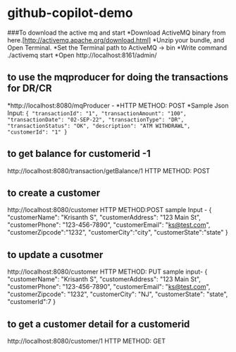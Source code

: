 # github-copilot-demo

###To download the active mq and start
*Download ActiveMQ binary from here.[http://activemq.apache.org/download.html]
*Unzip your bundle, and Open Terminal.
*Set the Terminal path to ActiveMQ -> bin
*Write command ./activemq start
*Open http://localhost:8161/admin/ 

## to use the mqproducer for doing the transactions for DR/CR
*http://localhost:8080/mqProducer - 
*HTTP METHOD: POST
*Sample Json Input:
`{
  "transactionId": "1",
  "transactionAmount": "100",
  "transactionDate": "02-SEP-22",
  "transactionType": "DR",
  "transactionStatus": "OK",
  "description": "ATM WITHDRAWL",
  "customerId": "1"
}`

## to get balance for customerid -1
http://localhost:8080/transaction/getBalance/1 
HTTP METHOD: POST

## to create a customer
http://localhost:8080/customer
HTTP METHOD:POST
sample Input -
{
  "customerName": "Krisanth S",
  "customerAddress": "123 Main St",
  "customerPhone": "123-456-7890",
  "customerEmail": "ks@test.com",
  "customerZipcode":"1232",
  "customerCity":"city",
  "customerState":"state"
}

## to update a cusotmer
http://localhost:8080/customer
HTTP METHOD: PUT
sample input-
{
  "customerName": "Krisanth S",
  "customerAddress": "123 Main St",
  "customerPhone": "123-456-7890",
  "customerEmail": "ks@test.com",
  "customerZipcode": "1232",
  "customerCity": "NJ",
  "customerState": "state",
  "customerId":7
}
## to get a customer detail for a customerid
http://localhost:8080/customer/1
HTTP METHOD: GET


